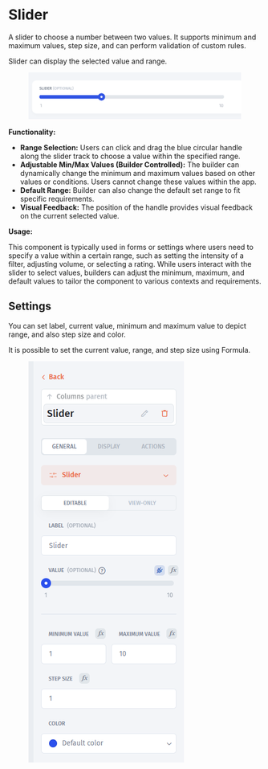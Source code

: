 # Slider

A slider to choose a number between two values. It supports minimum and maximum values, step size, and can perform validation of custom rules.

Slider can display the selected value and range.

<figure><img src="../../../../.gitbook/assets/image (1) (3) (2).png" alt=""><figcaption></figcaption></figure>

**Functionality:**

* **Range Selection:** Users can click and drag the blue circular handle along the slider track to choose a value within the specified range.
* **Adjustable Min/Max Values (Builder Controlled):** The builder can dynamically change the minimum and maximum values based on other values or conditions. Users cannot change these values within the app.
* **Default Range:** Builder can also change the default set range to fit specific requirements.
* **Visual Feedback:** The position of the handle provides visual feedback on the current selected value.

**Usage:**

This component is typically used in forms or settings where users need to specify a value within a certain range, such as setting the intensity of a filter, adjusting volume, or selecting a rating. While users interact with the slider to select values, builders can adjust the minimum, maximum, and default values to tailor the component to various contexts and requirements.

## Settings

You can set label, current value, minimum and maximum value to depict range, and also step size and color.

It is possible to set the current value, range, and step size using Formula.

<figure><img src="../../../../.gitbook/assets/image (954).png" alt=""><figcaption></figcaption></figure>
